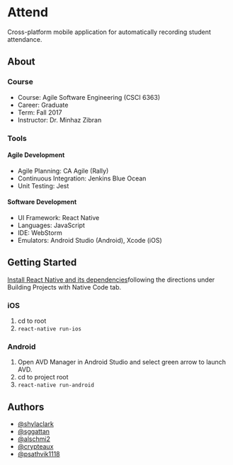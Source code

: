 # Attend

Cross-platform mobile application for automatically recording student attendance.

## About

### Course

* Course: Agile Software Engineering (CSCI 6363)
* Career: Graduate
* Term: Fall 2017
* Instructor: Dr. Minhaz Zibran

### Tools

#### Agile Development

* Agile Planning: CA Agile (Rally)
* Continuous Integration: Jenkins Blue Ocean
* Unit Testing: Jest

#### Software Development

* UI Framework: React Native
* Languages: JavaScript
* IDE: WebStorm
* Emulators: Android Studio (Android), Xcode (iOS)

## Getting Started

[Install React Native and its dependencies](https://facebook.github.io/react-native/docs/getting-started.html)following the directions under Building Projects with Native Code tab.

### iOS
1. cd to root
2. `react-native run-ios`

### Android
1. Open AVD Manager in Android Studio and select green arrow to launch AVD.
2. cd to project root
3. `react-native run-android`

## Authors

+ [@shylaclark](http://github.com/shylaclark)
+ [@sggattan](http://github.com/sggattan)
+ [@alschmi2](http://github.com/alschmi2)
+ [@crypteaux](http://github.com/crypteaux)
+ [@psathvik1118](https://github.com/psathvik1118)




